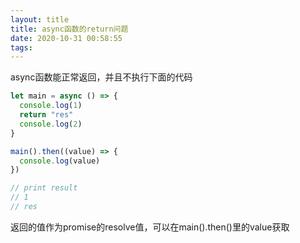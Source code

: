 ```yaml
---
layout: title
title: async函数的return问题
date: 2020-10-31 00:58:55
tags:
---
```


async函数能正常返回，并且不执行下面的代码
```js
let main = async () => {
  console.log(1)
  return "res"
  console.log(2)
}

main().then((value) => {
  console.log(value)
})

// print result
// 1
// res

```

返回的值作为promise的resolve值，可以在main().then()里的value获取